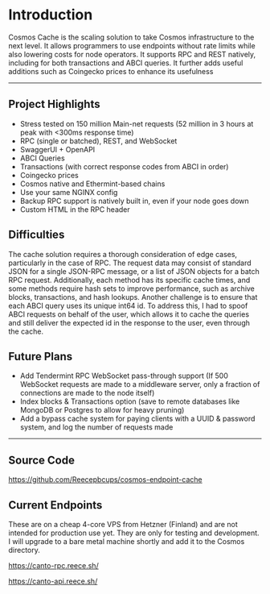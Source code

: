 # Introduction

Cosmos Cache is the scaling solution to take Cosmos infrastructure to the next level. It allows programmers to use endpoints without rate limits while also lowering costs for node operators. It supports RPC and REST natively, including for both transactions and ABCI queries.
It further adds useful additions such as Coingecko prices to enhance its usefulness

---

## Project Highlights

- Stress tested on 150 million Main-net requests (52 million in 3 hours at peak with <300ms response time)
- RPC (single or batched), REST, and WebSocket
- SwaggerUI + OpenAPI
- ABCI Queries
- Transactions (with correct response codes from ABCI in order)
- Coingecko prices
- Cosmos native and Ethermint-based chains
- Use your same NGINX config
- Backup RPC support is natively built in, even if your node goes down
- Custom HTML in the RPC header

## Difficulties

The cache solution requires a thorough consideration of edge cases, particularly in the case of RPC. The request data may consist of standard JSON for a single JSON-RPC message, or a list of JSON objects for a batch RPC request. Additionally, each method has its specific cache times, and some methods require hash sets to improve performance, such as archive blocks, transactions, and hash lookups. Another challenge is to ensure that each ABCI query uses its unique int64 id. To address this, I had to spoof ABCI requests on behalf of the user, which allows it to cache the queries and still deliver the expected id in the response to the user, even through the cache.

## Future Plans

- Add Tendermint RPC WebSocket pass-through support (If 500 WebSocket requests are made to a middleware server, only a fraction of connections are made to the node itself)
- Index blocks & Transactions option (save to remote databases like MongoDB or Postgres to allow for heavy pruning)
- Add a bypass cache system for paying clients with a UUID & password system, and log the number of requests made

---

## Source Code

<https://github.com/Reecepbcups/cosmos-endpoint-cache>

## Current Endpoints

These are on a cheap 4-core VPS from Hetzner (Finland) and are not intended for production use yet. They are only for testing and development. I will upgrade to a bare metal machine shortly and add it to the Cosmos directory.

<https://canto-rpc.reece.sh/>

<https://canto-api.reece.sh/>

